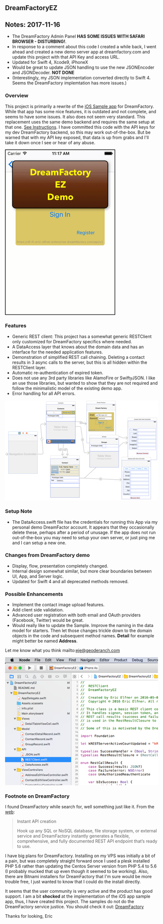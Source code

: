 ## DreamFactoryEZ

## Notes: 2017-11-16

* The DreamFactory Admin Panel **HAS SOME ISSUES WITH SAFARI BROWSER - DISTURBING!**.
* In response to a comment about this code I created a while back, I went ahead and created a new demo server
app at dreamfactory.com and update this project with that API Key and access URL.
* Updated for Swift 4, Xcode9, iPhoneX
* Would be great to update JSON handling to use the new JSONEncoder and JSONDecoder. **NOT DONE**
* (Interestingly, my JSON implementation converted directly to Swift 4. Seems the DreamFactory implemtation has more issues.)

### Overview

This project is primarily a rewrite of the [iOS Sample app](https://github.com/dreamfactorysoftware/ios-swift-sdk) 
for DreamFactory. While that app has some nice features, it is outdated and not complete, and 
seems to have some issues. It also does not seem very standard. 
This replacement uses the same demo backend and requires the same setup at that one.
[See Instructions](https://github.com/dreamfactorysoftware/ios-swift-sdk). 
I have committed this code with the API keys for my dev DreamFactory backend, so this may work out-of-the-box.
But be warned that with my API key exposed, that data is up from grabs and I'll take it down
once I see or hear of any abuse.

![DreamFactory EZ Demo](./README/DreamFactoryEZ.gif)

### Features
 
 - Generic REST client: This project has a somewhat generic RESTClient only customized
 for DreamFactory specifics where needed.
 - A DataAccess layer that knows about the domain data and has an interface for the needed
 application features.
 - Demonstration of simplified REST call chaining. Deleting a contact results in 3 async
 calls to the server, but this is all hidden within the RESTClient layer.
 - Automatic re-authentication of expired token.
 - Does not use any 3rd party libraries like AlamoFire or SwiftyJSON. I like an use those
 libraries, but wanted to show that they are not required and follow the minimalistic model
 of the existing demo app.
 - Error handling for all API errors.
 
![StoryBoard](./README/MainStoryboard.png)

### Setup Note

 - The DataAccess.swift file has the credentials for running this App via my personal demo
 DreamFactor account. It appears that they occasionally delete these, perhaps after a period
 of unusage. If the app does not run out-of-the-box you may need to setup your own server,
 or just ping me and I can setup a new one. 

### Changes from DreamFactory demo
  
 - Display, flow, presentation completely changed.
 - Internal design somewhat similar, but more clear boundaries between UI, App, and Server
 logic.
 - Updated for Swift 4 and all deprecated methods removed.
  
### Possible Enhancements

 - Implement the contact image upload features.
 - Add client side validation.
 - Advanced user registration with both email and OAuth providers (Facebook, Twitter) would
 be great.
 - Would really like to update the Sample. Improve the naming in the data model for starters.
 Then let those changes trickle down to the domain objects in the code and subsequent method
names. **Detail** for example might better be named **Address**.
 
 Let me know what you think mailto:eje@geoderanch.com

![Code](./README/CodeSample.png)

### Footnote on DreamFactory

I found DreamFactory while search for, well something just like it. From the [web](https://www.dreamfactory.com/features):

> Instant API creation
> 
> Hook up any SQL or NoSQL database, file storage system, or external service and 
> DreamFactory instantly generates a flexible, comprehensive, and fully documented 
> REST API endpoint that’s ready to use.

I have big plans for DreamFactory. Installing on my VPS was initially a bit of a pain, but
was completely straight forward once I used a plesk installed PHP 5.6 rather than updating
the Centos Server version from PHP 5.4 to 5.6 (I probably mucked that up even though it
seemed to be working). Also, there are Bitnami installers for DreamFactory that I'm 
sure would be more trouble free, I just wanted to know that I could do the install directly.

It seems that the user community is very active and the product has good support.
I am a bit **shocked** at the implementation of the iOS app sample app, thus, I have created this
project. The samples do not do the DreamFactory service justice. You should check it out:
[DreamFactory](https://www.dreamfactory.com)

Thanks for looking, Eric
